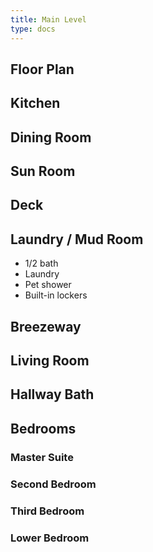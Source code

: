 ```yaml
---
title: Main Level
type: docs
---
```


## Floor Plan

## Kitchen

## Dining Room

## Sun Room

## Deck

## Laundry / Mud Room

* 1/2 bath
* Laundry
* Pet shower
* Built-in lockers

## Breezeway

## Living Room

## Hallway Bath

## Bedrooms

### Master Suite

### Second Bedroom

### Third Bedroom

### Lower Bedroom